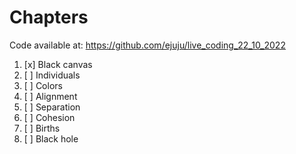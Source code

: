 # Chapters
Code available at: https://github.com/ejuju/live_coding_22_10_2022

1. [x] Black canvas
2. [ ] Individuals
9. [ ] Colors
4. [ ] Alignment
3. [ ] Separation
5. [ ] Cohesion
6. [ ] Births
7. [ ] Black hole
